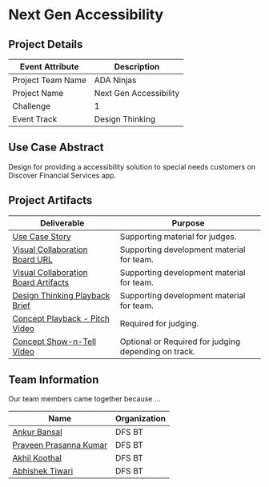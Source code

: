 
 
# Next Gen Accessibility


## Project Details

| Event Attribute| Description |
| --- | --- |
| Project Team Name | ADA Ninjas |
| Project Name | Next Gen Accessibility |
| Challenge | 1 |
| Event Track | Design Thinking |

## Use Case Abstract
Design for providing a accessibility solution to special needs customers on Discover Financial Services app.

## Project Artifacts


| Deliverable | Purpose |
| --- | --- |
| [Use Case Story](./challenges/challenge1/usecase/story-template.md) | Supporting material for judges. | 
| [Visual Collaboration Board URL](https://app.mural.co/t/myspace7053/m/myspace7053/1683302709312/5eb7a606e57b37429d0f984e13450278fdb2a676?sender=u7787d23de480ce8b22591474) | Supporting development material for team. | 
| [Visual Collaboration Board Artifacts](./hackproject/media/board) | Supporting development material for team. | 
| [Design Thinking Playback Brief](./presentations/playback-brief.pptx)| Supporting development material for team. | 
| [Concept Playback - Pitch Video](./media/videos/pitch-video.mp4)|  Required for judging. | 
| [Concept Show-n-Tell Video](./media/videos/demo-video.mp4) | Optional or Required for judging depending on track. | 




## Team Information

Our team members came together because ...
 
| Name | Organization |
| --- | --- |
| [Ankur Bansal](https://www.linkedin.com/in/bansalankur) | DFS BT |
| [Praveen Prasanna Kumar](https://www.linkedin.com/in/praveenprasanna84/) | DFS BT |
| [Akhil Koothal](https://www.linkedin.com/in/akhil-koothal/) | DFS BT |
| [Abhishek Tiwari](https://www.linkedin.com/in/abhishektiwari39/) | DFS BT|


